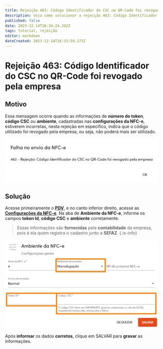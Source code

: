 ```yaml
---
title: Rejeição 463: Código Identificador do CSC no QR-Code foi revogado pela empresa
description: Veja como solucionar a rejeição 463: Código Identificador do CSC no QR-Code foi revogado pela empresa
published: false
date: 2023-12-14T16:34:24.242Z
tags: tutorial, rejeição
editor: markdown
dateCreated: 2023-12-14T16:33:59.273Z
---
```


# Rejeição 463: Código Identificador do CSC no QR-Code foi revogado pela empresa

## Motivo

Essa mensagem ocorre quando as informações de **número do token**, **código CSC** ou **ambiente**, cadastradas nas **configurações da NFC-e**, estiverem incorretas, nesta rejeição em específico, indica que o código utilizado foi revogado pela empresa, ou seja, não poderá mais ser utilizado.

![Texto da rejeição](/tutoriais/rejeicoes/463/msg_rej_463.png)

## Solução

Acesse primeiramente o [**PDV**](/movimentos/pdv), e no canto inferior direito, acesse as [**Configurações da NFC-e**](/movimentos/pdv#configurações-da-nfc-e). Na aba de **Ambiente da NFC-e**, informe os campos **token Id**, **código CSC** e **ambiente** corretamente.

> Essas informações são **fornecidas** pela **contabilidade** da empresa, pois é ela quem registra o cadastro junto a **SEFAZ**.
{.is-info}

![Solução da rejeição](/tutoriais/rejeicoes/464/sol_rej_464.png)

Após **informar** os dados **corretos**, clique em <span class="mat-button mat-accent">SALVAR</span> para **gravar** as informações.
